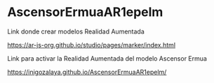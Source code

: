 # AscensorErmuaAR1epelm

Link donde crear modelos Realidad Aumentada

https://ar-js-org.github.io/studio/pages/marker/index.html

Link para activar la Realidad Aumentada del modelo Ascensor Ermua

https://inigozalaya.github.io/AscensorErmuaAR1epelm/
